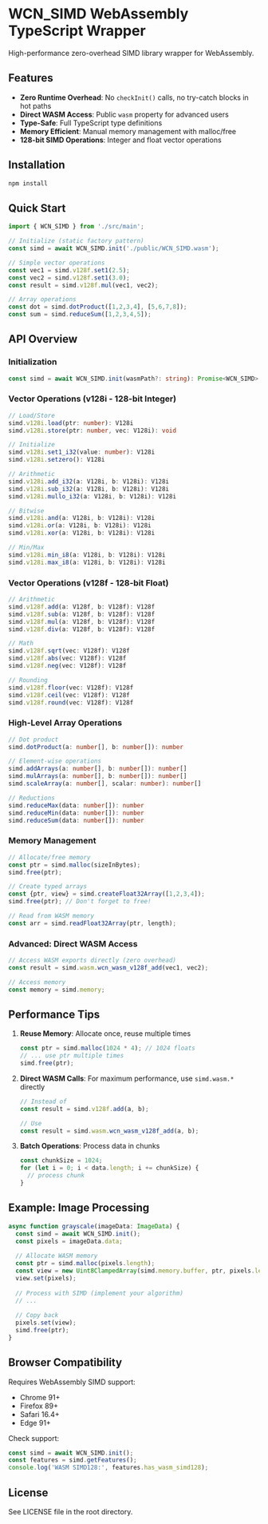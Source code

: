 # WCN_SIMD WebAssembly TypeScript Wrapper

High-performance zero-overhead SIMD library wrapper for WebAssembly.

## Features

- **Zero Runtime Overhead**: No `checkInit()` calls, no try-catch blocks in hot paths
- **Direct WASM Access**: Public `wasm` property for advanced users
- **Type-Safe**: Full TypeScript type definitions
- **Memory Efficient**: Manual memory management with malloc/free
- **128-bit SIMD Operations**: Integer and float vector operations

## Installation

```bash
npm install
```

## Quick Start

```typescript
import { WCN_SIMD } from './src/main';

// Initialize (static factory pattern)
const simd = await WCN_SIMD.init('./public/WCN_SIMD.wasm');

// Simple vector operations
const vec1 = simd.v128f.set1(2.5);
const vec2 = simd.v128f.set1(3.0);
const result = simd.v128f.mul(vec1, vec2);

// Array operations
const dot = simd.dotProduct([1,2,3,4], [5,6,7,8]);
const sum = simd.reduceSum([1,2,3,4,5]);
```

## API Overview

### Initialization

```typescript
const simd = await WCN_SIMD.init(wasmPath?: string): Promise<WCN_SIMD>
```

### Vector Operations (v128i - 128-bit Integer)

```typescript
// Load/Store
simd.v128i.load(ptr: number): V128i
simd.v128i.store(ptr: number, vec: V128i): void

// Initialize
simd.v128i.set1_i32(value: number): V128i
simd.v128i.setzero(): V128i

// Arithmetic
simd.v128i.add_i32(a: V128i, b: V128i): V128i
simd.v128i.sub_i32(a: V128i, b: V128i): V128i
simd.v128i.mullo_i32(a: V128i, b: V128i): V128i

// Bitwise
simd.v128i.and(a: V128i, b: V128i): V128i
simd.v128i.or(a: V128i, b: V128i): V128i
simd.v128i.xor(a: V128i, b: V128i): V128i

// Min/Max
simd.v128i.min_i8(a: V128i, b: V128i): V128i
simd.v128i.max_i8(a: V128i, b: V128i): V128i
```

### Vector Operations (v128f - 128-bit Float)

```typescript
// Arithmetic
simd.v128f.add(a: V128f, b: V128f): V128f
simd.v128f.sub(a: V128f, b: V128f): V128f
simd.v128f.mul(a: V128f, b: V128f): V128f
simd.v128f.div(a: V128f, b: V128f): V128f

// Math
simd.v128f.sqrt(vec: V128f): V128f
simd.v128f.abs(vec: V128f): V128f
simd.v128f.neg(vec: V128f): V128f

// Rounding
simd.v128f.floor(vec: V128f): V128f
simd.v128f.ceil(vec: V128f): V128f
simd.v128f.round(vec: V128f): V128f
```

### High-Level Array Operations

```typescript
// Dot product
simd.dotProduct(a: number[], b: number[]): number

// Element-wise operations
simd.addArrays(a: number[], b: number[]): number[]
simd.mulArrays(a: number[], b: number[]): number[]
simd.scaleArray(a: number[], scalar: number): number[]

// Reductions
simd.reduceMax(data: number[]): number
simd.reduceMin(data: number[]): number
simd.reduceSum(data: number[]): number
```

### Memory Management

```typescript
// Allocate/free memory
const ptr = simd.malloc(sizeInBytes);
simd.free(ptr);

// Create typed arrays
const {ptr, view} = simd.createFloat32Array([1,2,3,4]);
simd.free(ptr); // Don't forget to free!

// Read from WASM memory
const arr = simd.readFloat32Array(ptr, length);
```

### Advanced: Direct WASM Access

```typescript
// Access WASM exports directly (zero overhead)
const result = simd.wasm.wcn_wasm_v128f_add(vec1, vec2);

// Access memory
const memory = simd.memory;
```

## Performance Tips

1. **Reuse Memory**: Allocate once, reuse multiple times
   ```typescript
   const ptr = simd.malloc(1024 * 4); // 1024 floats
   // ... use ptr multiple times
   simd.free(ptr);
   ```

2. **Direct WASM Calls**: For maximum performance, use `simd.wasm.*` directly
   ```typescript
   // Instead of
   const result = simd.v128f.add(a, b);
   
   // Use
   const result = simd.wasm.wcn_wasm_v128f_add(a, b);
   ```

3. **Batch Operations**: Process data in chunks
   ```typescript
   const chunkSize = 1024;
   for (let i = 0; i < data.length; i += chunkSize) {
     // process chunk
   }
   ```

## Example: Image Processing

```typescript
async function grayscale(imageData: ImageData) {
  const simd = await WCN_SIMD.init();
  const pixels = imageData.data;
  
  // Allocate WASM memory
  const ptr = simd.malloc(pixels.length);
  const view = new Uint8ClampedArray(simd.memory.buffer, ptr, pixels.length);
  view.set(pixels);
  
  // Process with SIMD (implement your algorithm)
  // ...
  
  // Copy back
  pixels.set(view);
  simd.free(ptr);
}
```

## Browser Compatibility

Requires WebAssembly SIMD support:
- Chrome 91+
- Firefox 89+
- Safari 16.4+
- Edge 91+

Check support:
```typescript
const simd = await WCN_SIMD.init();
const features = simd.getFeatures();
console.log('WASM SIMD128:', features.has_wasm_simd128);
```

## License

See LICENSE file in the root directory.

